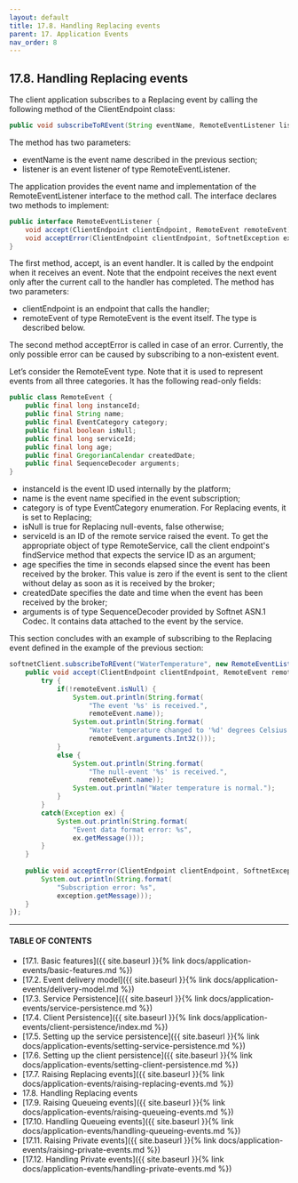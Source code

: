 ```yaml
---
layout: default
title: 17.8. Handling Replacing events
parent: 17. Application Events
nav_order: 8
---
```


## 17.8. Handling Replacing events

The client application subscribes to a Replacing event by calling the following method of the <span class="datatype">ClientEndpoint</span> class:
```java
public void subscribeToREvent(String eventName, RemoteEventListener listener)
```

The method has two parameters:
*	<span class="param">eventName</span> is the event name described in the previous section;
*	<span class="param">listener</span> is an event listener of type <span class="datatype">RemoteEventListener</span>.  

The application provides the event name and implementation of the <span class="datatype">RemoteEventListener</span> interface to the method call. The interface declares two methods to implement:
```java
public interface RemoteEventListener {
    void accept(ClientEndpoint clientEndpoint, RemoteEvent remoteEvent);
    void acceptError(ClientEndpoint clientEndpoint, SoftnetException exception);
}
```
The first method, <span class="method">accept</span>, is an event handler. It is called by the endpoint when it receives an event. Note that the endpoint receives the next event only after the current call to the handler has completed. The method has two parameters:
*	<span class="param">clientEndpoint</span> is an endpoint that calls the handler;
*	<span class="param">remoteEvent</span> of type <span class="datatype">RemoteEvent</span> is the event itself. The type is described below.  

The second method <span class="method">acceptError</span> is called in case of an error. Currently, the only possible error can be caused by subscribing to a non-existent event.  

Let’s consider the <span class="datatype">RemoteEvent</span> type. Note that it is used to represent events from all three categories. It has the following read-only fields:
```java
public class RemoteEvent {
    public final long instanceId;
    public final String name;
    public final EventCategory category;
    public final boolean isNull;
    public final long serviceId;
    public final long age;
    public final GregorianCalendar createdDate;
    public final SequenceDecoder arguments;
}
```
*	<span class="field">instanceId</span> is the event ID used internally by the platform;
*	<span class="field">name</span> is the event name specified in the event subscription;
*	<span class="field">category</span> is of type <span class="datatype">EventCategory</span> enumeration. For Replacing events, it is set to Replacing;
*	<span class="field">isNull</span> is true for Replacing null-events, false otherwise;
*	<span class="field">serviceId</span> is an ID of the remote service raised the event. To get the appropriate object of type <span class="datatype">RemoteService</span>, call the client endpoint's <span class="method">findService</span> method that expects the service ID as an argument;
*	<span class="field">age</span> specifies the time in seconds elapsed since the event has been received by the broker. This value is zero if the event is sent to the client without delay as soon as it is received by the broker;
*	<span class="field">createdDate</span> specifies the date and time when the event has been received by the broker;
*	<span class="field">arguments</span> is of type <span class="datatype">SequenceDecoder</span> provided by Softnet ASN.1 Codec. It contains data attached to the event by the service.  

This section concludes with an example of subscribing to the Replacing event defined in the example of the previous section:
```java
softnetClient.subscribeToREvent("WaterTemperature", new RemoteEventListener() {			
    public void accept(ClientEndpoint clientEndpoint, RemoteEvent remoteEvent) {
        try {
            if(!remoteEvent.isNull) {
                System.out.println(String.format(
                    "The event '%s' is received.",
                    remoteEvent.name));					
                System.out.println(String.format(
                    "Water temperature changed to '%d' degrees Celsius.", 
                    remoteEvent.arguments.Int32()));
            }
            else {
                System.out.println(String.format(
                    "The null-event '%s' is received.", 
                    remoteEvent.name));
                System.out.println("Water temperature is normal.");
            }
        }
        catch(Exception ex) {
            System.out.println(String.format(
                "Event data format error: %s",
                ex.getMessage()));
        }
    }
				
    public void acceptError(ClientEndpoint clientEndpoint, SoftnetException exception) {
        System.out.println(String.format(
            "Subscription error: %s",
            exception.getMessage)));					
    }
});
```

---
#### TABLE OF CONTENTS
* [17.1. Basic features]({{ site.baseurl }}{% link docs/application-events/basic-features.md %})
* [17.2. Event delivery model]({{ site.baseurl }}{% link docs/application-events/delivery-model.md %})
* [17.3. Service Persistence]({{ site.baseurl }}{% link docs/application-events/service-persistence.md %})
* [17.4. Client Persistence]({{ site.baseurl }}{% link docs/application-events/client-persistence/index.md %})
* [17.5. Setting up the service persistence]({{ site.baseurl }}{% link docs/application-events/setting-service-persistence.md %})
* [17.6. Setting up the client persistence]({{ site.baseurl }}{% link docs/application-events/setting-client-persistence.md %})
* [17.7. Raising Replacing events]({{ site.baseurl }}{% link docs/application-events/raising-replacing-events.md %})
* 17.8. Handling Replacing events
* [17.9. Raising Queueing events]({{ site.baseurl }}{% link docs/application-events/raising-queueing-events.md %})
* [17.10. Handling Queueing events]({{ site.baseurl }}{% link docs/application-events/handling-queueing-events.md %})
* [17.11. Raising Private events]({{ site.baseurl }}{% link docs/application-events/raising-private-events.md %})
* [17.12. Handling Private events]({{ site.baseurl }}{% link docs/application-events/handling-private-events.md %})